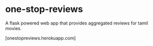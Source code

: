 # one-stop-reviews
A flask powered web app that provides aggregated reviews for tamil movies.

[onestopreviews.herokuapp.com]
